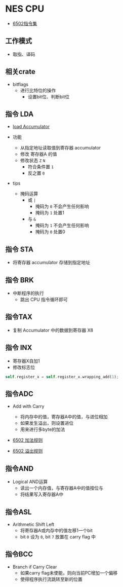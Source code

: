 # NES CPU

- [6502指令集](https://www.nesdev.org/obelisk-6502-guide/reference.html)

## 工作模式

- 取指、译码

## 相关crate

- bitflags
  - 进行比特位的操作
    - 设置bit位、判断bit位

## 指令 LDA

- [load Accumulator](https://www.nesdev.org/obelisk-6502-guide/reference.html#LDA)

- 功能
  - 从指定地址读取值到寄存器 accumulator
  - 修改 寄存器A 的值
  - 修改状态 `Z` `N`
    - 符合条件置 `1`
    - 反之置 `0`

- tips
  - 掩码运算
    - 或 `|`
      - 掩码为 `0` 不会产生任何影响
      - 掩码为 `1` 处置1
    - 与 `&`
      - 掩码为 `1` 不会产生任何影响
      - 掩码为 `0` 处置0

## 指令 STA

- 将寄存器 accumulator 存储到指定地址

 
## 指令 BRK

- 中断程序的执行
  - 跳出 CPU 指令循环即可

## 指令TAX

- 复制 Accumulator 中的数据到寄存器 X8


## 指令 INX

- 寄存器X自加1
- 修改标志位

```rust
self.register_x = self.register_x.wrapping_add(1);
```

## 指令ADC

- Add with Carry
  - 将内存中的值，寄存器A中的值，与进位相加
  - 如果发生溢出，则设置进位
  - 用来进行多byte的加法


- [6502 加法规则](http://www.righto.com/2012/12/the-6502-overflow-flag-explained.html)
- [6502 溢出规则](http://www.righto.com/2013/01/a-small-part-of-6502-chip-explained.html)

## 指令AND

- Logical AND运算
  - 读出一个内存值，与寄存器A中的值按位与
  - 将结果写入寄存器A中

## 指令ASL

- Arithmetic Shift Left
  - 将寄存器A或内存中的值左移1一个bit
  - bit `0` 设为 `0`, bit `7` 放置在 carry flag 中

## 指令BCC

- Branch if Carry Clear
  - 如果carry flag未使能，则向当前PC增加一个偏移
  - 使得程序执行流跳转至新的位置

